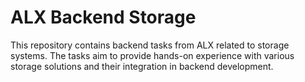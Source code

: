 # ALX Backend Storage

This repository contains backend tasks from ALX related to storage systems. The tasks aim to provide hands-on experience with various storage solutions and their integration in backend development.